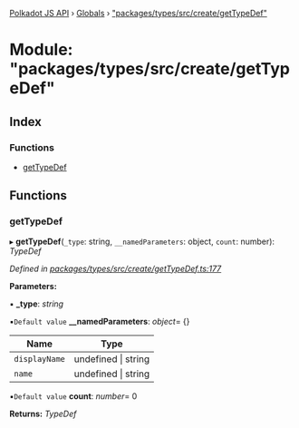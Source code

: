 [Polkadot JS API](../README.md) › [Globals](../globals.md) › ["packages/types/src/create/getTypeDef"](_packages_types_src_create_gettypedef_.md)

# Module: "packages/types/src/create/getTypeDef"

## Index

### Functions

* [getTypeDef](_packages_types_src_create_gettypedef_.md#gettypedef)

## Functions

###  getTypeDef

▸ **getTypeDef**(`_type`: string, `__namedParameters`: object, `count`: number): *TypeDef*

*Defined in [packages/types/src/create/getTypeDef.ts:177](https://github.com/polkadot-js/api/blob/9f4007bd4/packages/types/src/create/getTypeDef.ts#L177)*

**Parameters:**

▪ **_type**: *string*

▪`Default value`  **__namedParameters**: *object*= {}

Name | Type |
------ | ------ |
`displayName` | undefined &#124; string |
`name` | undefined &#124; string |

▪`Default value`  **count**: *number*= 0

**Returns:** *TypeDef*

